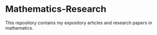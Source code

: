 # Mathematics-Research
This repository contains my expository articles and research papers in mathematics.
